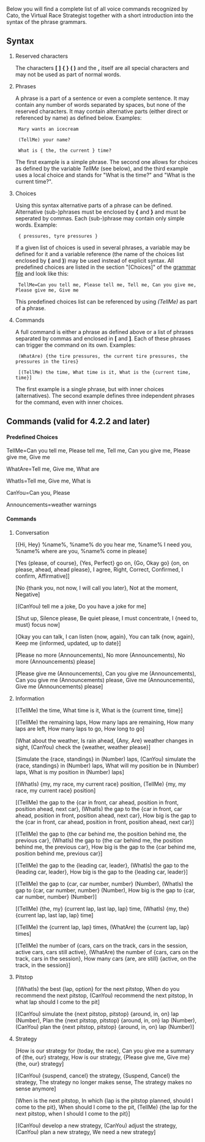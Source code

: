 Below you will find a complete list of all voice commands recognized by Cato, the Virtual Race Strategist together with a short introduction into the syntax of the phrase grammars.

## Syntax

1. Reserved characters

   The characters **[**  **]**  **{**  **}**  **(**  **)** and the  **,**  itself are all special characters and may not be used as part of normal words.
   
2. Phrases

   A phrase is a part of a sentence or even a complete sentence. It may contain any number of words separated by spaces, but none of the reserved characters. It may contain alternative parts (either direct or referenced by name) as defined below. Examples:
   
		Mary wants an icecream

		(TellMe) your name?
		
		What is { the, the current } time?
		
   The first example is a simple phrase. The second one allows for choices as defined by the variable *TellMe* (see below), and the third example uses a local choice and stands for "What is the time?" and "What is the current time?".


3. Choices

   Using this syntax alternative parts of a phrase can be defined. Alternative (sub-)phrases must be enclosed by **{** and **}** and must be seperated by commas. Each (sub-)phrase may contain only simple words. Example:
   
		{ pressures, tyre pressures }

   If a given list of choices is used in several phrases, a variable may be defined for it and a variable reference (the name of the choices list enclosed by **(** and **)**) may be used instead of explicit syntax. All predefined choices are listed in the section "[Choices]" of the [grammar file](https://github.com/SeriousOldMan/Simulator-Controller/blob/main/Sources/Assistants/Grammars/Race%20Strategist.grammars.en) and look like this:

		TellMe=Can you tell me, Please tell me, Tell me, Can you give me, Please give me, Give me

   This predefined choices list can be referenced by using *(TellMe)* as part of a phrase.

4. Commands

   A full command is either a phrase as defined above or a list of phrases separated by commas and enclosed in **[** and **]**. Each of these phrases can trigger the command on its own. Examples:

		(WhatAre) {the tire pressures, the current tire pressures, the pressures in the tires}
		
		[(TellMe) the time, What time is it, What is the {current time, time}]

   The first example is a single phrase, but with inner choices (alternatives). The second example defines three independent phrases for the command, even with inner choices.

## Commands (valid for 4.2.2 and later)

#### Predefined Choices

TellMe=Can you tell me, Please tell me, Tell me, Can you give me, Please give me, Give me

WhatAre=Tell me, Give me, What are

WhatIs=Tell me, Give me, What is

CanYou=Can you, Please

Announcements=weather warnings

#### Commands

1.  Conversation

	[{Hi, Hey} %name%, %name% do you hear me, %name% I need you, %name% where are you, %name% come in please]

	[Yes {please, of course}, {Yes, Perfect} go on, {Go, Okay go} {on, on please, ahead, ahead please}, I agree, Right, Correct, Confirmed, I confirm, Affirmative]]

	[No {thank you, not now, I will call you later}, Not at the moment, Negative]

	[(CanYou) tell me a joke, Do you have a joke for me]

	[Shut up, Silence please, Be quiet please, I must concentrate, I {need to, must} focus now]

	[Okay you can talk, I can listen {now, again}, You can talk {now, again}, Keep me {informed, updated, up to date}]

	[Please no more (Announcements), No more (Announcements), No more (Announcements) please]

	[Please give me (Announcements), Can you give me (Announcements), Can you give me (Announcements) please, Give me (Announcements), Give me (Announcements) please]

2.  Information

	[(TellMe) the time, What time is it, What is the {current time, time}]

	[(TellMe) the remaining laps, How many laps are remaining, How many laps are left, How many laps to go, How long to go]

	[What about the weather, Is rain ahead, {Any, Are} weather changes in sight, (CanYou) check the {weather, weather please}]

	[Simulate the {race, standings} in (Number) laps, (CanYou) simulate the {race, standings} in (Number) laps, What will my position be in (Number) laps, What is my position in (Number) laps]

	[(WhatIs) {my, my race, my current race} position, (TellMe) {my, my race, my current race} position]

	[(TellMe) the gap to the {car in front, car ahead, position in front, position ahead, next car}, (WhatIs) the gap to the {car in front, car ahead, position in front, position ahead, next car}, How big is the gap to the {car in front, car ahead, position in front, position ahead, next car}]

	[(TellMe) the gap to {the car behind me, the position behind me, the previous car}, (WhatIs) the gap to {the car behind me, the position behind me, the previous car}, How big is the gap to the {car behind me, position behind me, previous car}]

	[(TellMe) the gap to the {leading car, leader}, (WhatIs) the gap to the {leading car, leader}, How big is the gap to the {leading car, leader}]
	
	[(TellMe) the gap to {car, car number, number} (Number), (WhatIs) the gap to {car, car number, number} (Number), How big is the gap to {car, car number, number} (Number)]

	[(TellMe) {the, my} {current lap, last lap, lap} time, (WhatIs) {my, the} {current lap, last lap, lap} time]

	[(TellMe) the {current lap, lap} times, (WhatAre) the {current lap, lap} times]
	
	[(TellMe) the number of {cars, cars on the track, cars in the session, active cars, cars still active}, (WhatAre) the number of {cars, cars on the track, cars in the session}, How many cars {are, are still} {active, on the track, in the session}]

3. Pitstop

	[(WhatIs) the best {lap, option} for the next pitstop, When do you recommend the next pitstop, (CanYou) recommend the next pitstop, In what lap should I come to the pit]

	[(CanYou) simulate the {next pitstop, pitstop} {around, in, on} lap (Number), Plan the {next pitstop, pitstop} {around, in, on} lap (Number), (CanYou) plan the {next pitstop, pitstop} {around, in, on} lap (Number)]

4. Strategy

	[How is our strategy for {today, the race}, Can you give me a summary of {the, our} strategy, How is our strategy, {Please give me, Give me} {the, our} strategy]

	[(CanYou) {suspend, cancel} the strategy, {Suspend, Cancel} the strategy, The strategy no longer makes sense, The strategy makes no sense anymore]

	[When is the next pitstop, In which {lap is the pitstop planned, should I come to the pit}, When should I come to the pit, (TellMe) {the lap for the next pitstop, when I should I come to the pit}]
	
	[(CanYou) develop a new strategy, (CanYou) adjust the strategy, (CanYou) plan a new strategy, We need a new strategy]